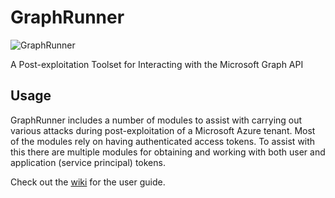 # GraphRunner
![GraphRunner](https://github.com/dafthack/GraphRunner/assets/2296229/46be3309-859c-483b-91fc-f392b81e4fa0)

A Post-exploitation Toolset for Interacting with the Microsoft Graph API

## Usage

GraphRunner includes a number of modules to assist with carrying out various attacks during post-exploitation of a Microsoft Azure tenant. Most of the modules rely on having authenticated access tokens. To assist with this there are multiple modules for obtaining and working with both user and application (service principal) tokens. 

Check out the [wiki](https://github.com/dafthack/GraphRunner/wiki) for the user guide. 
